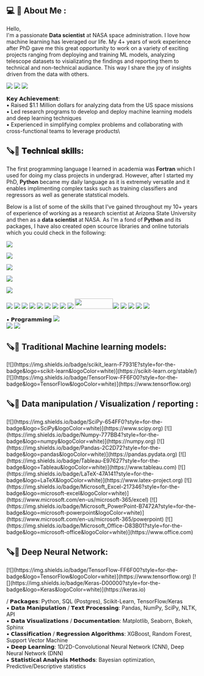 
<!--
**EhsanGharibNezhad/EhsanGharibNezhad** is a ✨ _special_ ✨ repository because its `README.md` (this file) appears on your GitHub profile.

Here are some ideas to get you started:


-->
 

<h2> 💻 💼 About Me : </h2>

Hello,\
I'm a passionate __Data scientist__ at NASA space administration. I love how machine learning has leveraged our life. My 4+ years of work experience after PhD gave me this great opportunity to work on a variety of exciting projects ranging from deploying and training ML models, analyzing telescope datasets to visializating the findings and reporting them to technical and non-technical audiance. This way I share the joy of insights driven from the data with others.  

[![](https://img.shields.io/badge/LinkedIn-0077B5?style=for-the-badge&logo=linkedin&logoColor=white)](https://www.linkedin.com/in/ehsan-gharib-nezhad/) 
[![](https://img.shields.io/badge/Twitter-1DA1F2?style=for-the-badge&logo=twitter&logoColor=white)](https://twitter.com/exoEhsan) 
[![](https://img.shields.io/badge/GitHub-100000?style=for-the-badge&logo=github&logoColor=white)](https://github.com/EhsanGharibNezhad?tab=repositories) 
<!--
[![]()](https://twitter.com/exoEhsan) 
[![]()](https://twitter.com/exoEhsan) 
[![]()](https://twitter.com/exoEhsan) --->


𝗞𝗲𝘆 𝗔𝗰𝗵𝗶𝗲𝘃𝗲𝗺𝗲𝗻𝘁:\
▪ Raised $1.1 Million dollars for analyzing data from the US space missions\
▪ Led research programs to develop and deploy machine learning models and deep learning techniques\
▪ Experienced in simplifying complex problems and collaborating with cross-functional teams to leverage products\




<h2>🪚🔧 𝐓𝐞𝐜𝐡𝐧𝐢𝐜𝐚𝐥 𝐬𝐤𝐢𝐥𝐥s:</h2>

The first programming language I learned in academia was __Fortran__ which I used for doing my class projects in undergrad. However, after I started my PhD,   __Python__ became my daily language as it is extremely versatile and it enables implimenting complex tasks such as training classifiers and regressors as well as generate statstical models. 

Below is a list of some of the skills that I've gained throughout my 10+ years of experience of working as a research scientist at Arizona State University and then as a __data scientist__ at NASA. As I'm a fond of __Python__ and its packages, I have also created open scource libraries and online tutorials which you could check in the following: 

[![](https://img.shields.io/badge/Python-FFD43B?style=for-the-badge&logo=python&logoColor=darkgreen)](https://www.python.org)  


[![](https://img.shields.io/badge/scikit_learn-F7931E?style=for-the-badge&logo=scikit-learn&logoColor=white)](https://scikit-learn.org/stable/) 

[![](https://img.shields.io/badge/SciPy-654FF0?style=for-the-badge&logo=SciPy&logoColor=white)](https://www.scipy.org) 

[![](https://img.shields.io/badge/Numpy-777BB4?style=for-the-badge&logo=numpy&logoColor=white)](https://numpy.org) 

[![](https://img.shields.io/badge/Pandas-2C2D72?style=for-the-badge&logo=pandas&logoColor=white)](https://pandas.pydata.org)  




[![](https://img.shields.io/badge/Scala-DC322F?style=for-the-badge&logo=scala&logoColor=white)](https://www.scala-lang.org) [![](https://img.shields.io/badge/json-5E5C5C?style=for-the-badge&logo=json&logoColor=white)](https://www.json.org/json-en.html) [![](https://img.shields.io/badge/Tableau-E97627?style=for-the-badge&logo=Tableau&logoColor=white)](https://www.tableau.com) [![](https://img.shields.io/badge/C-00599C?style=for-the-badge&logo=c&logoColor=white)](https://www.cprogramming.com) [![](https://img.shields.io/badge/Keras-D00000?style=for-the-badge&logo=Keras&logoColor=white)](https://keras.io) [![](https://img.shields.io/badge/MySQL-00000F?style=for-the-badge&logo=mysql&logoColor=white)](https://www.mysql.com) [![](https://img.shields.io/badge/conda-342B029.svg?&style=for-the-badge&logo=anaconda&logoColor=white)](https://www.anaconda.com) [![](https://img.shields.io/badge/PowerBI-F2C811?style=for-the-badge&logo=Power%20BI&logoColor=white)](https://powerbi.microsoft.com/en-us/) [![](https://img.shields.io/badge/Colab-F9AB00?style=for-the-badge&logo=googlecolab&color=525252)](https://colab.research.google.com) [<img src = "https://img.shields.io/badge/SQLite-07405E?style=for-the-badge&logo=sqlite&logoColor=white" width = "100" height = "27.5"/>](https://www.sqlite.org/index.html)[![](https://img.shields.io/badge/LaTeX-47A141?style=for-the-badge&logo=LaTeX&logoColor=white)](https://www.latex-project.org) [![](https://img.shields.io/badge/Java-ED8B00?style=for-the-badge&logo=java&logoColor=white)](https://www.java.com/en/) [![](https://img.shields.io/badge/Microsoft_Excel-217346?style=for-the-badge&logo=microsoft-excel&logoColor=white)](https://www.microsoft.com/en-us/microsoft-365/excel) [![](https://img.shields.io/badge/Microsoft_PowerPoint-B7472A?style=for-the-badge&logo=microsoft-powerpoint&logoColor=white)](https://www.microsoft.com/en-us/microsoft-365/powerpoint) [![](https://img.shields.io/badge/Microsoft_Office-D83B01?style=for-the-badge&logo=microsoft-office&logoColor=white)](https://www.office.com)



▪ 𝗣𝗿𝗼𝗴𝗿𝗮𝗺𝗺𝗶𝗻𝗴
[![](https://img.shields.io/badge/Python-FFD43B?style=for-the-badge&logo=python&logoColor=darkgreen)](https://www.python.org)  
[![](https://img.shields.io/badge/MySQL-00000F?style=for-the-badge&logo=mysql&logoColor=white)](https://www.mysql.com) 
[![](https://img.shields.io/badge/conda-342B029.svg?&style=for-the-badge&logo=anaconda&logoColor=white)](https://www.anaconda.com) 



<h2>🪚🔧 Traditional Machine learning models:</h2>
[![](https://img.shields.io/badge/scikit_learn-F7931E?style=for-the-badge&logo=scikit-learn&logoColor=white)](https://scikit-learn.org/stable/) 
[![](https://img.shields.io/badge/TensorFlow-FF6F00?style=for-the-badge&logo=TensorFlow&logoColor=white)](https://www.tensorflow.org) 


<h2>🪚🔧 Data manipulation / Visualization / reporting :</h2>
[![](https://img.shields.io/badge/SciPy-654FF0?style=for-the-badge&logo=SciPy&logoColor=white)](https://www.scipy.org) 
[![](https://img.shields.io/badge/Numpy-777BB4?style=for-the-badge&logo=numpy&logoColor=white)](https://numpy.org) 
[![](https://img.shields.io/badge/Pandas-2C2D72?style=for-the-badge&logo=pandas&logoColor=white)](https://pandas.pydata.org)  
[![](https://img.shields.io/badge/Tableau-E97627?style=for-the-badge&logo=Tableau&logoColor=white)](https://www.tableau.com) 
[![](https://img.shields.io/badge/LaTeX-47A141?style=for-the-badge&logo=LaTeX&logoColor=white)](https://www.latex-project.org) 
[![](https://img.shields.io/badge/Microsoft_Excel-217346?style=for-the-badge&logo=microsoft-excel&logoColor=white)](https://www.microsoft.com/en-us/microsoft-365/excel) 
[![](https://img.shields.io/badge/Microsoft_PowerPoint-B7472A?style=for-the-badge&logo=microsoft-powerpoint&logoColor=white)](https://www.microsoft.com/en-us/microsoft-365/powerpoint) 
[![](https://img.shields.io/badge/Microsoft_Office-D83B01?style=for-the-badge&logo=microsoft-office&logoColor=white)](https://www.office.com)

<h2>🪚🔧 Deep Neural Network:</h2>
[![](https://img.shields.io/badge/TensorFlow-FF6F00?style=for-the-badge&logo=TensorFlow&logoColor=white)](https://www.tensorflow.org) 
[![](https://img.shields.io/badge/Keras-D00000?style=for-the-badge&logo=Keras&logoColor=white)](https://keras.io) 


 / 𝗣𝗮𝗰𝗸𝗮𝗴𝗲𝘀: Python, SQL (Postgres), Scikit-Learn, TensorFlow/Keras\
▪ 𝗗𝗮𝘁𝗮 𝗠𝗮𝗻𝗶𝗽𝘂𝗹𝗮𝘁𝗶𝗼𝗻 / 𝗧𝗲𝘅𝘁 𝗣𝗿𝗼𝗰𝗲𝘀𝘀𝗶𝗻𝗴: Pandas, NumPy, SciPy, NLTK, API\
▪ 𝗗𝗮𝘁𝗮 𝗩𝗶𝘀𝘂𝗮𝗹𝗶𝘇𝗮𝘁𝗶𝗼𝗻𝘀 / 𝗗𝗼𝗰𝘂𝗺𝗲𝗻𝘁𝗮𝘁𝗶𝗼𝗻: Matplotlib, Seaborn, Bokeh, Sphinx\
▪ 𝗖𝗹𝗮𝘀𝘀𝗶𝗳𝗶𝗰𝗮𝘁𝗶𝗼𝗻 / 𝗥𝗲𝗴𝗿𝗲𝘀𝘀𝗶𝗼𝗻 𝗔𝗹𝗴𝗼𝗿𝗶𝘁𝗵𝗺𝘀: XGBoost, Random Forest, Support Vector Machine \
▪ 𝗗𝗲𝗲𝗽 𝗟𝗲𝗮𝗿𝗻𝗶𝗻𝗴: 1D/2D-Convolutional Neural Network (CNN), Deep Neural Network (DNN) \
▪ 𝗦𝘁𝗮𝘁𝗶𝘀𝘁𝗶𝗰𝗮𝗹 𝗔𝗻𝗮𝗹𝘆𝘀𝗶𝘀 𝗠𝗲𝘁𝗵𝗼𝗱𝘀: Bayesian optimization, Predictive/Descriptive statistics

